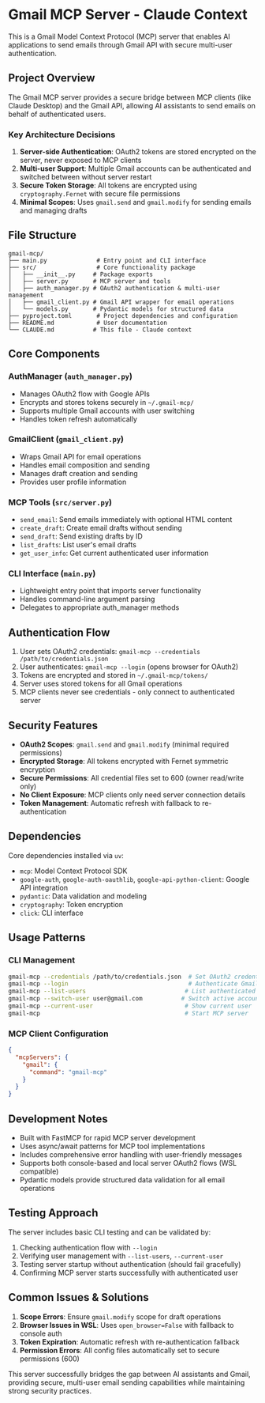 # Gmail MCP Server - Claude Context

This is a Gmail Model Context Protocol (MCP) server that enables AI applications to send emails through Gmail API with secure multi-user authentication.

## Project Overview

The Gmail MCP server provides a secure bridge between MCP clients (like Claude Desktop) and the Gmail API, allowing AI assistants to send emails on behalf of authenticated users.

### Key Architecture Decisions

1. **Server-side Authentication**: OAuth2 tokens are stored encrypted on the server, never exposed to MCP clients
2. **Multi-user Support**: Multiple Gmail accounts can be authenticated and switched between without server restart
3. **Secure Token Storage**: All tokens are encrypted using `cryptography.Fernet` with secure file permissions
4. **Minimal Scopes**: Uses `gmail.send` and `gmail.modify` for sending emails and managing drafts

## File Structure

```
gmail-mcp/
├── main.py              # Entry point and CLI interface
├── src/                 # Core functionality package
│   ├── __init__.py     # Package exports
│   ├── server.py       # MCP server and tools
│   ├── auth_manager.py # OAuth2 authentication & multi-user management
│   ├── gmail_client.py # Gmail API wrapper for email operations
│   └── models.py       # Pydantic models for structured data
├── pyproject.toml       # Project dependencies and configuration
├── README.md            # User documentation
└── CLAUDE.md           # This file - Claude context
```

## Core Components

### AuthManager (`auth_manager.py`)
- Manages OAuth2 flow with Google APIs
- Encrypts and stores tokens securely in `~/.gmail-mcp/`
- Supports multiple Gmail accounts with user switching
- Handles token refresh automatically

### GmailClient (`gmail_client.py`)
- Wraps Gmail API for email operations
- Handles email composition and sending
- Manages draft creation and sending
- Provides user profile information

### MCP Tools (`src/server.py`)
- `send_email`: Send emails immediately with optional HTML content
- `create_draft`: Create email drafts without sending
- `send_draft`: Send existing drafts by ID
- `list_drafts`: List user's email drafts
- `get_user_info`: Get current authenticated user information

### CLI Interface (`main.py`)
- Lightweight entry point that imports server functionality
- Handles command-line argument parsing
- Delegates to appropriate auth_manager methods

## Authentication Flow

1. User sets OAuth2 credentials: `gmail-mcp --credentials /path/to/credentials.json`
2. User authenticates: `gmail-mcp --login` (opens browser for OAuth2)
3. Tokens are encrypted and stored in `~/.gmail-mcp/tokens/`
4. Server uses stored tokens for all Gmail operations
5. MCP clients never see credentials - only connect to authenticated server

## Security Features

- **OAuth2 Scopes**: `gmail.send` and `gmail.modify` (minimal required permissions)
- **Encrypted Storage**: All tokens encrypted with Fernet symmetric encryption
- **Secure Permissions**: All credential files set to 600 (owner read/write only)
- **No Client Exposure**: MCP clients only need server connection details
- **Token Management**: Automatic refresh with fallback to re-authentication

## Dependencies

Core dependencies installed via `uv`:
- `mcp`: Model Context Protocol SDK
- `google-auth`, `google-auth-oauthlib`, `google-api-python-client`: Google API integration
- `pydantic`: Data validation and modeling
- `cryptography`: Token encryption
- `click`: CLI interface

## Usage Patterns

### CLI Management
```bash
gmail-mcp --credentials /path/to/credentials.json  # Set OAuth2 credentials
gmail-mcp --login                                  # Authenticate Gmail account
gmail-mcp --list-users                            # List authenticated users
gmail-mcp --switch-user user@gmail.com           # Switch active account
gmail-mcp --current-user                          # Show current user
gmail-mcp                                         # Start MCP server
```

### MCP Client Configuration
```json
{
  "mcpServers": {
    "gmail": {
      "command": "gmail-mcp"
    }
  }
}
```

## Development Notes

- Built with FastMCP for rapid MCP server development
- Uses async/await patterns for MCP tool implementations
- Includes comprehensive error handling with user-friendly messages
- Supports both console-based and local server OAuth2 flows (WSL compatible)
- Pydantic models provide structured data validation for all email operations

## Testing Approach

The server includes basic CLI testing and can be validated by:
1. Checking authentication flow with `--login`
2. Verifying user management with `--list-users`, `--current-user`
3. Testing server startup without authentication (should fail gracefully)
4. Confirming MCP server starts successfully with authenticated user

## Common Issues & Solutions

1. **Scope Errors**: Ensure `gmail.modify` scope for draft operations
2. **Browser Issues in WSL**: Uses `open_browser=False` with fallback to console auth
3. **Token Expiration**: Automatic refresh with re-authentication fallback
4. **Permission Errors**: All config files automatically set to secure permissions (600)

This server successfully bridges the gap between AI assistants and Gmail, providing secure, multi-user email sending capabilities while maintaining strong security practices.